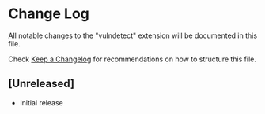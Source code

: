 # Change Log

All notable changes to the "vulndetect" extension will be documented in this file.

Check [Keep a Changelog](http://keepachangelog.com/) for recommendations on how to structure this file.

## [Unreleased]

- Initial release